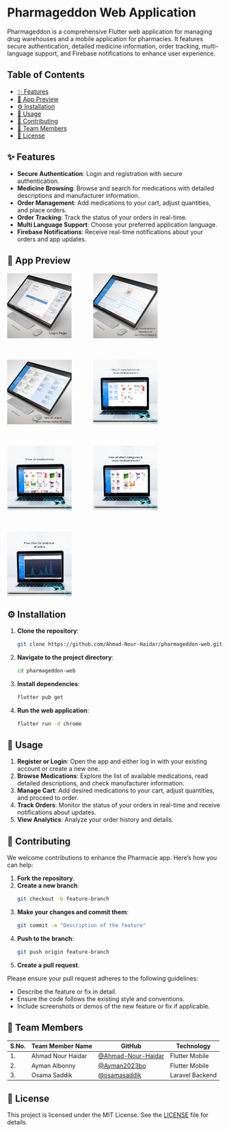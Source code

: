 # Pharmageddon Web Application

Pharmageddon is a comprehensive Flutter web application for managing drug warehouses and a mobile
application for pharmacies. It features secure authentication, detailed medicine information, order
tracking, multi-language support, and Firebase notifications to enhance user experience.

## Table of Contents

- [✨ Features](#-features)
- [📱 App Preview](#-app-preview)
- [⚙️ Installation](#-installation)
- [🚀 Usage](#-usage)
- [🤝 Contributing](#-contributing)
- [👥 Team Members](#-team-members)
- [📄 License](#-license)

## ✨ Features

- **Secure Authentication**: Login and registration with secure authentication.
- **Medicine Browsing**: Browse and search for medications with detailed descriptions and
  manufacturer information.
- **Order Management**: Add medications to your cart, adjust quantities, and place orders.
- **Order Tracking**: Track the status of your orders in real-time.
- **Multi Language Support**: Choose your preferred application language.
- **Firebase Notifications**: Receive real-time notifications about your orders and app updates.

## 📱 App Preview

<div style="display: flex; flex-wrap: wrap; gap: 50px;">

<img src="app-preview/phr-web1.png" alt="Splash Screen" width="30%">

<img src="app-preview/phr-web2.png" alt="Onboarding" width="30%">

<img src="app-preview/phr-web3.png" alt="Explore" width="30%">

<img src="app-preview/phr-web4.png" alt="Beverages" width="30%">

<img src="app-preview/phr-web5.png" alt="Add Item" width="30%">

<img src="app-preview/phr-web6.png" alt="My Cart" width="30%">

<img src="app-preview/phr-web7.png" alt="Checkout" width="30%">

</div>

## ⚙️ Installation

1. **Clone the repository**:
    ```bash
    git clone https://github.com/Ahmad-Nour-Haidar/pharmageddon-web.git
    ```

2. **Navigate to the project directory**:
    ```bash
    cd pharmageddon-web
    ```

3. **Install dependencies**:
    ```bash
    flutter pub get
    ```

4. **Run the web application**:
    ```bash
    flutter run -d chrome
    ```

## 🚀 Usage

1. **Register or Login**: Open the app and either log in with your existing account or create a new
   one.
2. **Browse Medications**: Explore the list of available medications, read detailed descriptions,
   and check manufacturer information.
3. **Manage Cart**: Add desired medications to your cart, adjust quantities, and proceed to order.
4. **Track Orders**: Monitor the status of your orders in real-time and receive notifications about
   updates.
5. **View Analytics**: Analyze your order history and details.

## 🤝 Contributing

We welcome contributions to enhance the Pharmacie app. Here’s how you can help:

1. **Fork the repository**.
2. **Create a new branch**:
    ```bash
    git checkout -b feature-branch
    ```
3. **Make your changes and commit them**:
    ```bash
    git commit -m "Description of the feature"
    ```
4. **Push to the branch**:
    ```bash
    git push origin feature-branch
    ```
5. **Create a pull request**.

Please ensure your pull request adheres to the following guidelines:

- Describe the feature or fix in detail.
- Ensure the code follows the existing style and conventions.
- Include screenshots or demos of the new feature or fix if applicable.

## 👥 Team Members

| S.No. | Team Member Name  | GitHub                                                     | Technology      |
|-------|-------------------|------------------------------------------------------------|-----------------|
| 1.    | Ahmad Nour Haidar | [@Ahmad-Nour-Haidar](https://github.com/Ahmad-Nour-Haidar) | Flutter Mobile  |
| 2.    | Ayman Albonny     | [@Ayman2023bo](https://github.com/Ayman2023bo)             | Flutter Mobile  |
| 3.    | Osama Saddik      | [@osamasaddik](https://github.com/osamasaddik)             | Laravel Backend |

## 📄 License

This project is licensed under the MIT License. See the [LICENSE](LICENSE) file for details.

